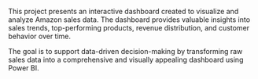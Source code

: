 This project presents an interactive dashboard created to visualize and analyze Amazon sales data. The dashboard provides valuable insights into sales trends, top-performing products, revenue distribution, and customer behavior over time.

The goal is to support data-driven decision-making by transforming raw sales data into a comprehensive and visually appealing dashboard using  Power BI.
